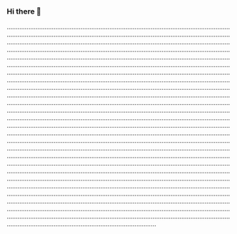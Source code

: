 ### Hi there 👋

...........................................................................................................................................................................................................................................................................................................................................................................................................................................................................................................................................................................................................................................................................................................................................................................................................................................................................................................................................................................................................................................................................................................................................................................................................................................................................................................................................................................................................................................................................................................................................................................................................................................................................................................................................................................................................................................................................................................................................................................................................................................................................................................................................................................................................................................................................................................................................................................................................................................................................................................................................................................................................................................................................................................................................................................................................................................................................................................................................................................................................................................................................................................................................................................................................................................................................................................................................................................................................................................